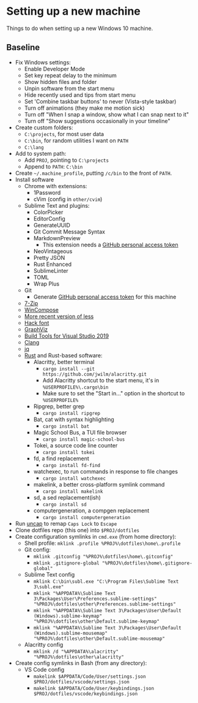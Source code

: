 # Setting up a new machine
Things to do when setting up a new Windows 10 machine.

## Baseline
- Fix Windows settings:
	- Enable Developer Mode
	- Set key repeat delay to the minimum
	- Show hidden files and folder
	- Unpin software from the start menu
	- Hide recently used and tips from start menu
	- Set 'Combine taskbar buttons' to never (Vista-style taskbar)
	- Turn off animations (they make me motion sick)
	- Turn off "When I snap a window, show what I can snap next to it"
	- Turn off "Show suggestions occasionally in your timeline"
- Create custom folders:
	- `C:\projects`, for most user data
	- `C:\bin`, for random utilities I want on `PATH`
	- `C:\lang`
- Add to system path:
	- Add `PROJ`, pointing to `C:\projects`
	- Append to `PATH`: `C:\bin`
- Create `~/.machine_profile`, putting `/c/bin` to the front of `PATH`.
- Install software
	- Chrome with extensions:
		- 1Password
		- cVim (config in `other/cvim`)
	- Sublime Text and plugins:
		- ColorPicker
		- EditorConfig
		- GenerateUUID
		- Git Commit Message Syntax
		- MarkdownPreview
			- This extension needs a [GitHub personal access token](https://github.com/settings/tokens)
		- NeoVintageous
		- Pretty JSON
		- Rust Enhanced
		- SublimeLinter
		- TOML
		- Wrap Plus
	- Git
		- Generate [GitHub personal access token](https://github.com/settings/tokens) for this machine
	- [7-Zip](https://www.7-zip.org/download.html)
	- [WinCompose](https://github.com/samhocevar/wincompose)
	- [More recent version of less](https://www.guysalias.tk/misc/less/)
	- [Hack font](https://sourcefoundry.org/hack/)
	- [GraphViz](https://www.graphviz.org/download/)
	- [Build Tools for Visual Studio 2019](https://visualstudio.microsoft.com/downloads/#build-tools-for-visual-studio-2019)
	- [Clang](http://releases.llvm.org/download.html)
	- [jq](https://stedolan.github.io/jq/)
	- [Rust](https://rustup.rs/) and Rust-based software:
		- Alacritty, better terminal
			- `cargo install --git https://github.com/jwilm/alacritty.git`
			- Add Alacritty shortcut to the start menu, it's in `%USERPROFILE%\.cargo\bin`
			- Make sure to set the "Start in..." option in the shortcut to `%USERPROFILE%`
		- Ripgrep, better grep
			- `cargo install ripgrep`
		- Bat, cat with syntax highlighting
			- `cargo install bat`
		- Magic School Bus, a TUI file browser
			- `cargo install magic-school-bus`
		- Tokei, a source code line counter
			- `cargo install tokei`
		- fd, a find replacement
			- `cargo install fd-find`
		- watchexec, to run commands in response to file changes
			- `cargo install watchexec`
		- makelink, a better cross-platform symlink command
			- `cargo install makelink`
		- sd, a sed replacement(ish)
			- `cargo install sd`
		- computergeneration, a compgen replacement
			- `cargo install computergeneration`
- Run [uncap](https://github.com/susam/uncap) to remap `Caps Lock` to `Escape`
- Clone dotfiles repo (this one) into `$PROJ/dotfiles`
- Create configuration symlinks in `cmd.exe` (from home directory):
	- Shell profile: `mklink .profile %PROJ%\dotfiles\home\.profile`
	- Git config:
		- `mklink .gitconfig "%PROJ%\dotfiles\home\.gitconfig"`
		- `mklink .gitignore-global "%PROJ%\dotfiles\home\.gitignore-global"`
	- Sublime Text config
		- `mklink C:\bin\subl.exe "C:\Program Files\Sublime Text 3\subl.exe"`
		- `mklink "%APPDATA%\Sublime Text 3\Packages\User\Preferences.sublime-settings" "%PROJ%\dotfiles\other\Preferences.sublime-settings"`
		- `mklink "%APPDATA%\Sublime Text 3\Packages\User\Default (Windows).sublime-keymap" "%PROJ%\dotfiles\other\Default.sublime-keymap"`
		- `mklink "%APPDATA%\Sublime Text 3\Packages\User\Default (Windows).sublime-mousemap" "%PROJ%\dotfiles\other\Default.sublime-mousemap"`
	- Alacritty config
		- `mklink /d "%APPDATA%\alacritty" "%PROJ%\dotfiles\other\alacritty"`
- Create config symlinks in Bash (from any directory):
	- VS Code config
		- `makelink $APPDATA/Code/User/settings.json $PROJ/dotfiles/vscode/settings.json`
		- `makelink $APPDATA/Code/User/keybindings.json $PROJ/dotfiles/vscode/keybindings.json`